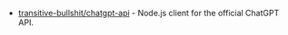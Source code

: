 - [transitive-bullshit/chatgpt-api](https://github.com/transitive-bullshit/chatgpt-api) - Node.js client for the official ChatGPT API.
